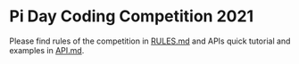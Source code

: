 # Pi Day Coding Competition 2021

Please find rules of the competition in [RULES.md](/blob/main/RULES.md) and APIs quick tutorial and examples in [API.md](/blob/main/API.md).
